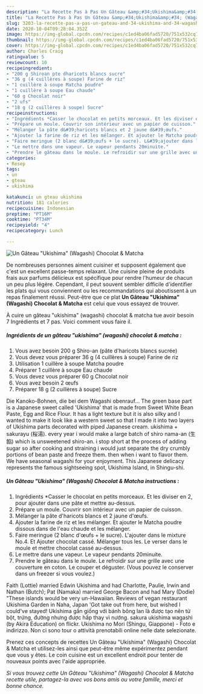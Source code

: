 ```yaml
---
description: "La Recette Pas à Pas Un Gâteau &amp;#34;Ukishima&amp;#34; (Wagashi) Chocolat &amp;amp; Matcha"
title: "La Recette Pas à Pas Un Gâteau &amp;#34;Ukishima&amp;#34; (Wagashi) Chocolat &amp;amp; Matcha"
slug: 3203-la-recette-pas-a-pas-un-gateau-and-34-ukishima-and-34-wagashi-chocolat-and-amp-matcha
date: 2020-10-04T09:28:04.352Z
image: https://img-global.cpcdn.com/recipes/c1ed4ba06fad5720/751x532cq70/un-gateau-ukishima-wagashi-chocolat-matcha-photo-principale-de-la-recette.jpg
thumbnail: https://img-global.cpcdn.com/recipes/c1ed4ba06fad5720/751x532cq70/un-gateau-ukishima-wagashi-chocolat-matcha-photo-principale-de-la-recette.jpg
cover: https://img-global.cpcdn.com/recipes/c1ed4ba06fad5720/751x532cq70/un-gateau-ukishima-wagashi-chocolat-matcha-photo-principale-de-la-recette.jpg
author: Charles Craig
ratingvalue: 5
reviewcount: 10
recipeingredient:
- "200 g Shiroan pte dharicots blancs sucre"
- "36 g (4 cuillères à soupe) Farine de riz"
- "1 cuillère à soupe Matcha poudre"
- "1 cuillère à soupe Eau chaude"
- "60 g Chocolat noir"
- "2 ufs"
- "18 g (2 cuillères à soupe) Sucre"
recipeinstructions:
- "Ingrédients *Casser le chocolat en petits morceaux. Et les diviser en 2, pour ajouter dans une pâte et mettre au-dessus."
- "Prépare un moule. Couvrir son intérieur avec un papier de cuisson."
- "Mélanger la pâte d&#39;haricots blancs et 2 jaune d&#39;œufs."
- "Ajouter la farine de riz et les mélanger. Et ajouter le Matcha poudre dissous dans de l&#39;eau chaude et les mélanger."
- "Faire meringue (2 blanc d&#39;œufs + le sucre). L&#39;ajouter dans le mixture No.4. Et Ajouter chocolat cassé. Mélanger tous les. Le verser dans le moule et mettre chocolat cassé au-dessus."
- "Le mettre dans une vapeur. Le vapeur pendants 20minuite."
- "Prendre le gâteau dans le moule. Le refroidir sur une grille avec une couverture en coton. Le couper et déguster. (Vous pouvez le conserver dans un freezer si vous voulez.)"
categories:
- Resep
tags:
- un
- gteau
- ukishima

katakunci: un gteau ukishima 
nutrition: 181 calories
recipecuisine: Indonesian
preptime: "PT16M"
cooktime: "PT34M"
recipeyield: "4"
recipecategory: Lunch

---
```



![Un Gâteau &#34;Ukishima&#34; (Wagashi) Chocolat &amp; Matcha](https://img-global.cpcdn.com/recipes/c1ed4ba06fad5720/751x532cq70/un-gateau-ukishima-wagashi-chocolat-matcha-photo-principale-de-la-recette.jpg)

De nombreuses personnes aiment cuisiner et supposent également que c'est un excellent passe-temps relaxant. Une cuisine pleine de produits frais aux parfums délicieux est spécifique pour rendre l'humeur de chacun un peu plus légère. Cependant, il peut souvent sembler difficile d'identifier les plats qui vous conviennent ou les recommandations qui aboutissent à un repas finalement réussi. Peut-être que ce plat <strong> Un Gâteau &#34;Ukishima&#34; (Wagashi) Chocolat &amp; Matcha </strong> est celui que vous essayez de trouver.

<!--inarticleads1-->

À cuire un gâteau &#34;ukishima&#34; (wagashi) chocolat &amp; matcha tue avoir besoin 7 Ingrédients et 7 pas. Voici comment vous faire il.

##### Ingrédients de un gâteau &#34;ukishima&#34; (wagashi) chocolat &amp; matcha :

1. Vous avez besoin 200 g Shiro-an (pâte d&#39;haricots blancs sucrée)
1. Vous devez vous préparer 36 g (4 cuillères à soupe) Farine de riz
1. Utilisation 1 cuillère à soupe Matcha poudre
1. Préparer 1 cuillère à soupe Eau chaude
1. Vous devez vous préparer 60 g Chocolat noir
1. Vous avez besoin 2 œufs
1. Préparer 18 g (2 cuillères à soupe) Sucre


Die Kanoko-Bohnen, die bei dem Wagashi obenrauf… The green base part is a Japanese sweet called &#39;Ukishima&#39; that is made from Sweet White Bean Paste, Egg and Rice Flour. It has a light texture but it is also silky and I wanted to make it look like a western sweet so that I made it into two layers of Ukishima parts decorated with piped Japanese cream. ukishima + sakurayu (桜湯). every year i would make a large batch of shiro nama-an (生餡) which is unsweetened shiro-an. i stop short at the process of adding sugar so after cooking and straining i would just separate the dry crumbly portions of bean paste and freeze them. then when i want to flavor them. We have seasonal wagashi for your enjoyment. This Japanese delicacy represents the famous sightseeing spot, Ukishima Island, in Shingu-shi. 

<!--inarticleads2-->

##### Un Gâteau &#34;Ukishima&#34; (Wagashi) Chocolat &amp; Matcha instructions :

1. Ingrédients *Casser le chocolat en petits morceaux. Et les diviser en 2, pour ajouter dans une pâte et mettre au-dessus.
1. Prépare un moule. Couvrir son intérieur avec un papier de cuisson.
1. Mélanger la pâte d&#39;haricots blancs et 2 jaune d&#39;œufs.
1. Ajouter la farine de riz et les mélanger. Et ajouter le Matcha poudre dissous dans de l&#39;eau chaude et les mélanger.
1. Faire meringue (2 blanc d&#39;œufs + le sucre). L&#39;ajouter dans le mixture No.4. Et Ajouter chocolat cassé. Mélanger tous les. Le verser dans le moule et mettre chocolat cassé au-dessus.
1. Le mettre dans une vapeur. Le vapeur pendants 20minuite.
1. Prendre le gâteau dans le moule. Le refroidir sur une grille avec une couverture en coton. Le couper et déguster. (Vous pouvez le conserver dans un freezer si vous voulez.)


Faith (Lottie) married Edwin Ukishima and had Charlotte, Paulie, Irwin and Nathan (Butch); Pat (Namaka) married George Bacon and had Mary (Dodie) &#34;These islands would be very un-Hawaiian. Reviews of vegan restaurant Ukishima Garden in Naha, Japan &#39;Got take out from here, but wished I could&#39;ve stayed! Ukishima gần giống với bánh bông lan là được tạo nên từ bột, trứng, đường nhưng được hấp thay vì nướng. sakura ukishima wagashi (by Akira Education) on flickr. Ukishima no Mori (Shingu, Giappone) - Foto e indirizzo. Non ci sono tour o attività prenotabili online nelle date selezionate. 

<!--inarticleads1-->

<p>
Prenez ces concepts de recettes Un Gâteau &#34;Ukishima&#34; (Wagashi) Chocolat &amp; Matcha et utilisez-les ainsi que peut-être même expérimentez pendant que vous y êtes. Le coin cuisine est un excellent endroit pour tenter de nouveaux points avec l'aide appropriée.
</p>

<p>
<i>Si vous trouvez cette Un Gâteau &#34;Ukishima&#34; (Wagashi) Chocolat &amp; Matcha recette utile, partagez-la avec vos bons amis ou votre famille, merci et bonne chance.</i>
</p>
